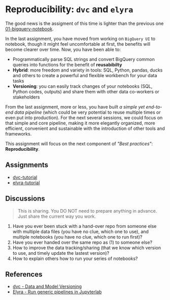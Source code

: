 # Reproducibility: `dvc` and `elyra` #

The good news is the assigment of this time is lighter than the previous one [01-bigquery-notebook](../01-bigquery-notebooks/README.md).

In the last assignment, you have moved from working on `BigQuery UI` to notebook, though it might feel uncomfortable at first, the benefits will become clearer over time. Now, you have been able to:

- Programmatically parse SQL strings and convert BigQuery common queries into functions for the benefit of **reusabibilty**
- **Hybrid**: more freedom and variety in tools: SQL, Python, pandas, ducks and others to create a powerful and flexible workbench for your data tasks
- **Versioning**: you can easily track changes of your notebooks (SQL, Python codes, outputs) and share them with other data co-workers or stakeholders

From the last assignment, more or less, you have built *a simple yet end-to-end data pipeline* (which could be very potential to reuse multiple times or even put into production). For the next several sessions, we could focus on that simple and core pipeline, making it more elegantly organized, more efficient, convenient and sustainable with the introduction of other tools and frameworks.

This assignment will focus on the next component of *"Best practices"*: **Reproducibility**.


## Assignments ##

- [dvc-tutorial](./dvc-assignment.md)
- [elyra-tutorial](elyra-assignment/elyra-assignment.md)

## Discussions ##
> This is sharing. You DO NOT need to prepare anything in advance. Just share the current way you work.

1. Have you ever been stuck with a hand-over repo from someone else with multiple data files (you have no clue, which one to use), and multiple notebooks (you have no clue, which one to run first)?
2. Have you ever handed over the same repo as (1) to someone else?
3. How to improve the data tracking/sharing (that we know which version to use, and timely update the lastest version)?
4. How to explain others how to run your series of notebooks?

## References ##
* [dvc - Data and Model Versioning](https://dvc.org/doc/use-cases/versioning-data-and-model-files/tutorial)
* [Elyra - Run generic pipelines in Jupyterlab](https://github.com/elyra-ai/examples/tree/main/pipelines/introduction-to-generic-pipelines) 